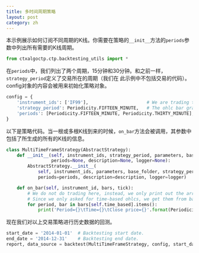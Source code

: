 ```yaml
---
title: 多时间周期策略
layout: post
category: zh
---
```


本示例展示如何订阅不同周期的K线。你需要在策略的`__init__`方法的`periods`参数中列出所有需要的K线周期。

```python
from ctxalgoctp.ctp.backtesting_utils import *
```

在`periods`中，我们列出了两个周期，15分钟和30分钟。和之前一样，`strategy_period`定义了交易所在的周期（我们在
此示例中不包括交易的代码）。
config对象的内容会被用来初始化策略对象。

```python
config = {
    'instrument_ids': ['IF99'],                      # We are trading this future instrument.
    'strategy_period': Periodicity.FIFTEEN_MINUTE,   # The ohlc bar granularity on which trading happens.
    'periods': [Periodicity.FIFTEEN_MINUTE, Periodicity.THIRTY_MINUTE],
}
```

以下是策略代码。当一根或多根K线到来的时候，`on_bar`方法会被调用，其参数中包括了所生成的所有的K线的信息。

```python
class MultiTimeFrameStrategy(AbstractStrategy):
    def __init__(self, instrument_ids, strategy_period, parameters, base_folder,
                 periods=None, description=None, logger=None):
        AbstractStrategy.__init__(
            self, instrument_ids, parameters, base_folder, strategy_period=strategy_period,
            periods=periods, description=description, logger=logger)

    def on_bar(self, instrument_id, bars, tick):
        # We do not do trading here, instead, we only print out the arrived ohlc bars.
        # Since we only asked for time-based ohlcs, we get them from bars[self.time_based].
        for period, bar in bars[self.time_based].items():
            print('Period={}\tTime={}\tClose price={}'.format(Periodicity.name(period), bar.timestamp, bar.close))
```

现在我们对以上交易策略进行历史数据的回测。

```python
start_date = '2014-01-01'  # Backtesting start date.
end_date = '2014-12-31'    # Backtesting end date.
report, data_source = backtest(MultiTimeFrameStrategy, config, start_date, end_date)

```
